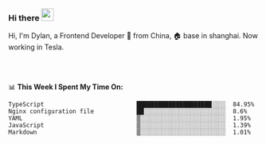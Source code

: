### Hi there <img src="https://media.giphy.com/media/hvRJCLFzcasrR4ia7z/giphy.gif" width="25px">

<!-- ![visitors](https://visitor-badge.glitch.me/badge?page_id=dislfyer.dislfyer) -->

Hi, I'm Dylan, a Frontend Developer 🚀 from China, 🏠 base in shanghai. Now working in Tesla.

<br/>
<br/>

📊 **This Week I Spent My Time On:**


<!--START_SECTION:waka-->

```text
TypeScript                          █████████████████████░░░░  84.95%
Nginx configuration file            ██░░░░░░░░░░░░░░░░░░░░░░░  8.6%
YAML                                ▒░░░░░░░░░░░░░░░░░░░░░░░░  1.95%
JavaScript                          ▒░░░░░░░░░░░░░░░░░░░░░░░░  1.39%
Markdown                            ▒░░░░░░░░░░░░░░░░░░░░░░░░  1.01%
```

<!--END_SECTION:waka-->

<!--
**About Me:**
 -->
